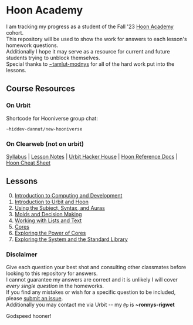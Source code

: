 # Hoon Academy

I am tracking my progress as a student of the Fall '23 [Hoon Academy](https://docs.urbit.org/courses/urbit-academy/ha) cohort.  
This repository will be used to show the work for answers to each lesson's homework questions.  
Additionally I hope it may serve as a resource for current and future students trying to unblock themselves.  
Special thanks to [~tamlut-modnys](https://github.com/tamlut-modnys) for all of the hard work put into the lessons.

## Course Resources

### On Urbit

Shortcode for Hooniverse group chat:

```hoon
~hiddev-dannut/new-hooniverse
```

### On Clearweb (not on urbit)

[Syllabus](https://docs.google.com/document/d/1LQL4B59B0uK75KFSErb-BFJ8pbhVxyoyA1tRiv4RBlc/edit#heading=h.kszzveo5tbp3) | [Lesson Notes](https://github.com/tamlut-modnys/curriculum/tree/main/ha-23-3) | [Urbit Hacker House](https://app.gather.town/app/xAYeiPI2XDYhRM9t/urbit-hacker-house) | [Hoon Reference Docs](https://docs.urbit.org/language/hoon/reference) | [Hoon Cheat Sheet](https://storage.googleapis.com/media.urbit.org/docs/hoon-cheat-sheets-2023-01-10.pdf)

## Lessons

0. [Introduction to Computing and Development](./ha0/README.md)
1. [Introduction to Urbit and Hoon](./ha1/README.md)
2. [Using the Subject, Syntax, and Auras](./ha2/README.md)
3. [Molds and Decision Making](./ha3/README.md)
4. [Working with Lists and Text](./ha4/README.md)
5. [Cores](./ha5/README.md)
6. [Exploring the Power of Cores](./ha6/README.md)
7. [Exploring the System and the Standard Library](./ha7/README.md)

### Disclaimer

Give each question your best shot and consulting other classmates before looking to this repository for answers.  
I cannot guarantee my answers are correct and it is unlikely I will cover _every single question_ in the homeworks.  
If you find any mistakes or wish for a specific question to be included, please [submit an issue](https://github.com/youfoundron/urbit-academy/issues/new).  
Additionally you may contact me via Urbit -- my `@p` is **~ronnys-rigwet**

Godspeed hooner!
